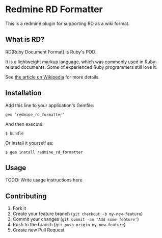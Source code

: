 # Redmine RD Formatter

This is a redmine plugin for supporting RD as a wiki format.

## What is RD?

RD(Ruby Document Format) is Ruby's POD.

It is a lightweight markup language, which was commonly used in Ruby-related documents. Some of experienced Ruby programmers still love it.

See [the article on Wikipedia](http://en.wikipedia.org/wiki/Ruby_Document_format) for more details.

## Installation

Add this line to your application's Gemfile:

    gem 'redmine_rd_formatter'

And then execute:

    $ bundle

Or install it yourself as:

    $ gem install redmine_rd_formatter

## Usage

TODO: Write usage instructions here

## Contributing

1. Fork it
2. Create your feature branch (`git checkout -b my-new-feature`)
3. Commit your changes (`git commit -am 'Add some feature'`)
4. Push to the branch (`git push origin my-new-feature`)
5. Create new Pull Request
